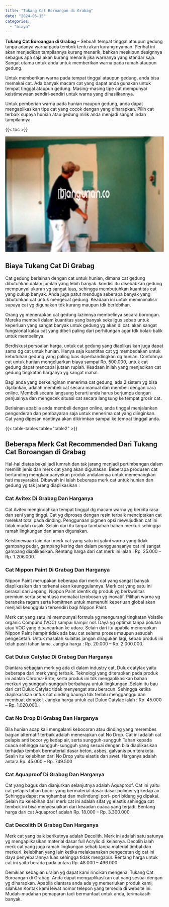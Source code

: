```yaml
---
title: "Tukang Cat Boroangan di Grabag"
date: "2024-05-15"
categories: 
  - "biaya"
---
```


**Tukang Cat Boroangan di Grabag** – Sebuah tempat tinggal ataupun gedung tanpa adanya warna pada tembok tentu akan kurang nyaman. Perihal ini akan menjadikan tampilannya kurang menarik, bahkan meskipun designnya sebagus apa saja akan kurang menarik jika warnanya yang standar saja. Sangat utama untuk anda untuk memberikan warna pada rumah ataupun gedung.

Untuk memberikan warna pada tempat tinggal ataupun gedung, anda bisa memakai cat. Ada banyak macam cat yang dapat anda gunakan untuk tempat tinggal ataupun gedung. Masing-masing tipe cat mempunyai keistimewaan sendiri-sendiri untuk warna yang dihasilkannya.

Untuk pemberian warna pada hunian maupun gedung, anda dapat mengaplikasikan tipe cat yang cocok dengan yang diharapkan. Pilih cat terbaik supaya hunian atau gedung milik anda menjadi sangat indah tampilannya.

{{< toc >}}

![Tukang Cat Boroangan di Grabag](/images/jasa-cat-murah22.png)

## Biaya Tukang Cat Di Grabag

Cat gedung berlainan dengan cat untuk hunian, dimana cat gedung dibutuhkan dalam jumlah yang lebih banyak. kondisi itu disebabkan gedung mempunyai ukuran yg sangat luas, sehingga membutuhkan kuantitas cat yang cukup banyak. Anda juga patut menduga seberapa banyak yang dibutuhkan cat untuk mengecat gedung. Keadaan ini untuk meminimalisir supaya cat yg digunakan tdk kurang maupun tdk berlebihan.

Orang yg menerapkan cat gedung lazimnya membelinya secara borongan. Mereka membeli dalam kuantitas yang banyak sekaligus sebab untuk keperluan yang sangat banyak untuk gedung yg akan di cat. akan sangat fungsional kalau cat yang dibeli paling dari perhitungan agar tdk bolak-balik untuk membelinya.

Berdiskusi persoalan harga, untuk cat gedung yang diaplikasikan juga dapat sama dg cat untuk hunian. Hanya saja kuantitas cat yg membedakan untuk kebutuhan gedung yang paling luas diperbandingkan dg hunian. Contohnya cat untuk hunian mengeluarkan biaya sampai Rp. 500.000, untuk cat gedung dapat mencapai jutaan rupiah. Keadaan inilah yang menjadikan cat gedung tingkatan harganya yg sangat mahal.

Bagi anda yang berkeinginan menerima cat gedung, ada 2 sistem yg bisa dijalankan, adalah membeli cat secara manual dan membeli dengan cara online. Membeli secara langsung berarti anda harus berjumpa dengan penjualnya dan mengecek situasi cat secara langsung ke tempat grosir cat.

Berlainan apabila anda membeli dengan online, anda tinggal menjalankan pengorderan dan pembayaran saja untuk menerima cat yang diinginkan. Cat yang dipesan nantinya akan dikirimkan sampai ke tempat tinggal anda.

{{< table-tables table="table2" >}}

## Beberapa Merk Cat Recommended Dari Tukang Cat Boroangan di Grabag

Hal-hal diatas bakal jadi lumrah dan tak jarang menjadi pertimbangan dalam memilih jenis dan merk cat yang akan digunakan. Beberapa produsen cat bertanding mengkampanyekan produk andalannya untuk memenangkan hati masyarakat. Dibawah ini ialah beberapa merk cat untuk hunian dan gedung yg tak jarang diaplikasikan :

### Cat Avitex Di Grabag Dan Harganya

Cat Avitex mengindahkan tempat tinggal dg macam warna yg bercita rasa dan seni yang tinggi. Cat yg diproses dengan resin terbaik menciptakan cat merekat total pada dinding. Penggunaan pigmen opsi mewujudkan cat ini tidak mudah rusak. Selain dari itu tanpa tambahan bahan merkuri sehingga ramah lingkungan dan aman digunakan.

Keistimewaan lain dari merk cat yang satu ini yakni warna yang tidak gampang pudar, gampang kering dan dalam pengguanaanya cat ini sangat gampang diaplikasikan. Rentang harga dari cat merk ini ialah : Rp. 25.000 – Rp. 1.206.000.

### Cat Nippon Paint Di Grabag Dan Harganya

Nippon Paint merupakan beberapa dari merk cat yang sangat banyak diaplikasikan dan terkenal akan keunggulannya. Merk cat yang satu ini berasal dari Jepang, Nippon Paint identik dg produk yg berkwalitas premium serta senantiasa memakai terobosan yg inovatif. Pilihan warna yg beraneka ragam serta komitmen untuk memenuhi keperluan global akan menjadi keunggulan tersendiri bagi Nippon Paint.

Merk cat yang satu ini mempunyai formula yg mengurangi tingkatan Volatile organic Compund (VOC) sampai hampir nol. Daya yg optimal tanpa polutan atau VOC yang dipancarkan ke udara. Selain dari itu apabila menerapkan Nippon Paint hampir tidak ada bau cat selama proses maupun sesudah pengecetan. Untuk masalah kulaitas jangan diragukan lagi, sebab produk ini telah pasti tahan lama. Jangka harga : Rp. 20.000 – Rp. 2.000.000.

### Cat Dulux Catylac Di Grabag Dan Harganya

Diantara sebagian merk yg ada di dalam industry cat, Dulux catylax yaitu beberapa dari merk yang terbaik. Teknologi yang diterapkan pada produk ini adalah Chroma-Brite, serta produk ini tdk mengaplikasikan bahan merkuri yg sungguh-sungguh berbahaya untuk lingkungan. Selain itu bau dari cat Dulux Catylac tidak menyengat atau beracun. Sehingga ketika diaplikasikan untuk cat dinding baunya tdk terlalu mengganggu dan membuat dongkol. Jangka harga untuk cat Dulux Catylac ialah : Rp. 45.000 – Rp. 1.020.000.

### Cat No Drop Di Grabag Dan Harganya

Bila hunian acap kali mengalami kebocoran atau dinding yang merembes bagian alternatif terbaik adalah menerapkan cat No Drop. Cat ini adalah cat pelapis anti bocor yg kedap air, serta sungguh-sungguh Tahan kepada cuaca sehingga sungguh-sungguh yang sesuai dengan bila diaplikasikan terhadap tembok bermaterial dasar beton, asbes, galvanis pun terakota. Sealin itu kelebihan dari No Drop yaitu elastis dan awet. Harganya adalah antara Rp. 45.000 – Rp. 749.500

### Cat Aquaproof Di Grabag Dan Harganya

Cat yang bagus dan dianjurkan selanjutnya adalah Aquaproof. Cat ini yaitu cat pelapis tahan bocor yang bermaterial dasar dasar polimer yg kedap air. Sehingga dapat menghambat dan melindungi pori- pori bidang yg dipakai. Selain itu kelebihan dari merk cat ini adalah sifat yg elastis sehingga cat tembok ini bisa menyesuaikan dari keaadan cuaca yang terjadi. Bentang harga dari cat Aquaproof adalah Rp. 18.000 – Rp. 3.300.000.

### Cat Decolith Di Grabag Dan Harganya

Merk cat yang baik berikutnya adalah Decolith. Merk ini adalah satu satunya yg mengaplikasikan material dasar full Acrylic di kelasnya. Decolih ialah merk cat yang juga ramah lingkungan sebab tanpa material timbal dan merkuri. kelebihan yang lain ketika melaksanakan pengecatan dg cat ini daya penyebarannya luas sehingga tidak mengapur. Rentang harga untuk cat ini yaitu berada pada antara Rp. 48.000 – 496.000.

Demikian sebagian uraian yg dapat kami rincikan mengenai Tukang Cat Boroangan di Grabag. Anda dapat mengaplikasikan cat yang sesuai dengan yg diharapkan. Apabila diantara anda ada yg memerlukan produk kami, silahkan Kontak kami lewat nomor telepon yang tersedia di website ini. Mudah-mudahan pemaparan tadi bermanfaat untuk anda, terimakasih banyak.
